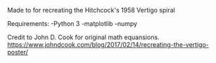 Made to for recreating the Hitchcock's 1958 Vertigo spiral

Requirements:
-Python 3
-matplotlib
-numpy

Credit to John D. Cook for original math equansions. 
https://www.johndcook.com/blog/2017/02/14/recreating-the-vertigo-poster/
